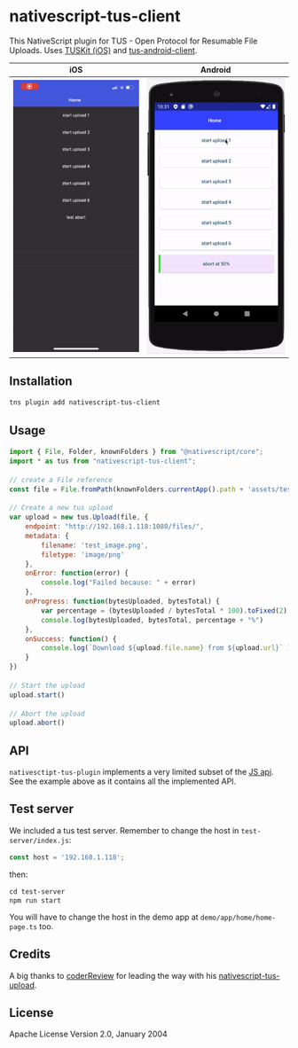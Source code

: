 # nativescript-tus-client

This NativeScript plugin for TUS - Open Protocol for Resumable File Uploads.
Uses [TUSKit (iOS)](https://github.com/tus/TUSKit) and [tus-android-client](https://github.com/tus/tus-android-client).

| iOS            | Android     |
| :------------: | :---------: | 
| ![iOS demo](./nativescript-tus-client-ios.gif) | ![Android demo](./nativescript-tus-client-android.gif) |

## Installation

```bash
tns plugin add nativescript-tus-client
```

## Usage 

```javascript
import { File, Folder, knownFolders } from "@nativescript/core";
import * as tus from "nativescript-tus-client";

// create a File reference
const file = File.fromPath(knownFolders.currentApp().path + 'assets/test_image.png');

// Create a new tus upload
var upload = new tus.Upload(file, {
    endpoint: "http://192.168.1.118:1080/files/",
    metadata: {
        filename: 'test_image.png',
        filetype: 'image/png'
    },
    onError: function(error) {
        console.log("Failed because: " + error)
    },
    onProgress: function(bytesUploaded, bytesTotal) {
        var percentage = (bytesUploaded / bytesTotal * 100).toFixed(2)
        console.log(bytesUploaded, bytesTotal, percentage + "%")
    },
    onSuccess: function() {
        console.log(`Download ${upload.file.name} from ${upload.url}` )
    }
})

// Start the upload
upload.start()

// Abort the upload
upload.abort()
```

## API

`nativesctipt-tus-plugin` implements a very limited subset of the [JS api](https://github.com/tus/tus-js-client). See the example above as it contains all the implemented API.

## Test server

We included a tus test server. Remember to change the host in `test-server/index.js`:

```javascript
const host = '192.168.1.118';
```

then:

```
cd test-server
npm run start
```

You will have to change the host in the demo app at `demo/app/home/home-page.ts` too.
    
## Credits

A big thanks to [coderReview](https://github.com/coderReview) for leading the way with his [nativescript-tus-upload](https://github.com/coderReview/nativescript-tus-upload).

## License

Apache License Version 2.0, January 2004
